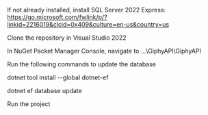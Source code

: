 If not already installed, install SQL Server 2022 Express: https://go.microsoft.com/fwlink/p/?linkid=2216019&clcid=0x409&culture=en-us&country=us

Clone the repository in Visual Studio 2022

In NuGet Packet Manager Console, navigate to ...\GiphyAPI\GiphyAPI

Run the following commands to update the database

dotnet tool install --global dotnet-ef

dotnet ef database update

Run the project
